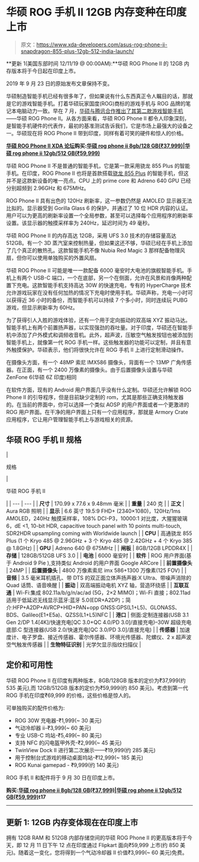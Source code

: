 # 华硕 ROG 手机 II 12GB 内存变种在印度上市

> 原文：<https://www.xda-developers.com/asus-rog-phone-ii-snapdragon-855-plus-12gb-512-india-launch/>

**更新 1(美国东部时间 12/11/19 @ 00:00AM):**华硕 ROG Phone II 的 12GB 内存版本将于今日起在印度上市。

2019 年 9 月 23 日的原始发布文章保持不变。

华硕制造智能手机已经有很多年了，但如果说有什么东西真正令人瞩目的话，那就是它的游戏智能手机。打着华硕玩家国度(ROG)商标的游戏手机与 ROG 品牌的笔记本电脑动力一致。早在 7 月，[华硕与腾讯合作推出了其第二款游戏智能手机](https://www.xda-developers.com/asus-rog-phone-ii-specs-features-pricing-availability/)——华硕 ROG Phone II。从各方面来看，华硕 ROG Phone II 都令人印象深刻，是智能手机硬件的代表作，最初的基准测试告诉我们，它是市场上最强大的设备之一。华硕现在将 ROG Phone II 带到印度，同样有着可笑的硬件和惊人的价格。

**[华硕 ROG Phone II XDA 论坛](https://forum.xda-developers.com/rog-phone-2)购买:[华硕 rog phone ii 8gb/128 GB(₹37,999)](https://www.flipkart.com/asus-rog-phone-ii-black-128-gb/p/itm99be8e028a908)|[华硕 rog phone ii 12gb/512 GB(₹59,999)](https://www.flipkart.com/asus-rog-phone-ii-black-512-gb/p/itm3243422f778af)**

华硕 ROG Phone II 不是普通的智能手机，它是第一款采用骁龙 855 Plus 的智能手机。在印度，ROG Phone II 也将是首款搭载[骁龙 855 Plus](https://www.xda-developers.com/qualcomm-snapdragon-855-plus/) 的智能手机，但这并不是这款新设备的唯一亮点。CPU 上的 prime core 和 Adreno 640 GPU 已经分别超频到 2.96GHz 和 675MHz。

ROG Phone II 具有出色的 120Hz 刷新率，这一参数仍然是 AMOLED 显示器无法比拟的。显示器受到 Gorilla Glass 6 的保护，并通过了 10 位 HDR 内容的认证。用户可以为更高的刷新率设置一个全局参数，甚至可以选择每个应用程序的刷新率设置。该显示器的触摸采样率为 240Hz，延迟时间为 49 毫秒。

华硕 ROG Phone II 的内存高达 12GB，采用 UFS 3.0 技术的存储容量高达 512GB。有一个 3D 蒸汽室来控制热量，但如果这还不够，华硕已经在手机上添加了几个真正的散热孔。这款智能手机不像 Nubia Red Magic 3 那样配备物理风扇，但你可以使用单独购买的外置风扇。

华硕 ROG Phone II 可能是唯一一款配备 6000 毫安时大电池的旗舰智能手机。手机上有两个 USB-C 端口，一个在底部，另一个在侧面，允许在风景和肖像两种配置下充电。这款智能手机支持高达 30W 的快速充电，专有的 HyperCharge 技术允许游戏玩家在没有任何加热的情况下充电时使用手机。华硕声称，充电一小时可以获得近 36 小时的备份，而智能手机可以持续 7 个多小时，同时连续玩 PUBG 游戏，但显示刷新率为 60Hz。

为了获得引人入胜的游戏体验，还有一个用于定向振动的双高端 XYZ 振动马达。智能手机上有两个前置扬声器，以实现强劲的吞吐量。对于印度，华硕还在智能手机中添加了户外模式和调频收音机。此外，超声波，压敏空气触发按钮也被添加到智能手机上，就像第一代 ROG 手机一样。这些触发器的功能可以定制，并且有意外触摸保护。华硕表示，他们将很快允许在 ROG 手机 II 上进行定制滑动操作。

在摄像头方面，有一个 48MP 索尼 IMX586 摄像头，背面有一个 13MP 广角传感器。在正面，有一个 2400 万像素的摄像头。由于后置摄像头设置与华硕 ZenFone 6(华硕 6Z 印度)相同

在软件方面，现有的 Android 用户界面几乎没有什么定制。华硕还允许解锁 ROG Phone II 的引导程序，但是目前缺少定制的 rom，尤其是那些正确支持触发器的。在当前的界面中，你可以选择一个类似 AOSP 的用户界面或者一个更激进的 ROG 用户界面。在干净的用户界面上只有一个应用程序，那就是 Armory Crate 应用程序，它让用户管理智能手机上与游戏相关的资源。

## 华硕 ROG 手机 II 规格

| 

规格

 | 

华硕 ROG 手机 II

 |
| --- | --- |
| **尺寸** | 170.99 x 77.6 x 9.48mm 毫米 |
| **重量** | 240 克 |
| **正文** | Aura RGB 照明 |
| **显示** | 6.6 英寸 19.5:9 FHD+ (2340×1080)，120Hz/1ms AMOLED，240Hz 触摸采样率，108% DCI-P3，10000:1 对比度，大猩猩玻璃 6，dE <1, 10-bit HDR, capacitive touch panel with 10 points multi-touch, SDR2HDR upsampling coming with Worldwide launch |
| **CPU** | 高通骁龙 855 Plus (1 个 Kryo 485 @ 2.96GHz + 3 个 Kryo 485 @ 2.42GHz + 4 个 Kryo 385 @ 1.8GHz) |
| **GPU** | Adreno 640 @ 675MHz |
| **闸板** | 8GB/12GB LPDDR4X |
| **存储** | 128GB/512GB UFS 3.0 |
| **电池** | 6000 毫安时 |
| **软件** | ROG 用户界面(基于 Android 9 Pie ),支持类似 Android 的用户界面 Google ARCore |
| **前置摄像头** | 24MP |
| **后置摄像头** | 4800 万像素索尼 imx 586+1300 万像素(125 FOV) |
| **音频** | 3.5 毫米耳机插孔、带 DTS 的双正面立体声扬声器:X Ultra、带噪声消除的 Quad 话筒、语音唤醒 |
| **振动** | 双高端振动电机 XYZ 轴，营造环绕感 |
| **互联互通** | Wi-Fi:集成 802.11a/b/g/n/ac/ad (5G，2×2 MIMO)；Wi-Fi 直接；802.11ad 适用于低延迟无线显示蓝牙:蓝牙 5.0(EDR+A2DP)；简介:HFP+A2DP+AVRCP+HID+PAN+opp GNSS:GPS(L1+L5)、GLONASS、BDS、Galileo(E1+E5a)、QZSS(L1+L5)NFC |
| **港口** | 侧面:定制连接器(USB 3.1 Gen 2/DP 1.4[4K]/快速充电[QC 3.0+QC 4.0/PD 3.0]/直接充电)–30W 超级充电底部:C 型连接器(USB 2.0/快速充电[QC 3.0/PD 3.0]/直接充电) |
| **传感器** | 加速度计、电子罗盘、接近传感器、霍尔传感器、环境光传感器、陀螺仪、2 x 超声波空气触发传感器 |
| **生物特征识别** | 光学欠显示指纹扫描仪 |

## 定价和可用性

华硕 ROG Phone II 在印度有两种版本，8GB/128GB 版本的定价为₹37,999(约 535 美元),而 12GB/512GB 版本的定价为₹59,999(约 850 美元)。考虑到第一代 ROG 手机在印度₹69,999 的价格，这些价格是惊人的。

可单独购买的配件价格为:

*   ROG 30W 充电器-₹1,999(~ 30 美元)
*   气动冷却器 ii-₹3,999(~ 60 美元)
*   专业 USB-C 坞站-₹5,499(~ 80 美元)
*   支持 NFC 的闪电盔甲外壳-₹2,999(~ 45 美元)
*   TwinView Dock II 进行第二次展示——₹19,999(约 285 美元)
*   用于控制台式游戏的移动桌面坞站-₹12,999(~ 185 美元)
*   ROG Kunai gamepad - ₹9,999(约 140 美元)

ROG 手机 II 和配件将于 9 月 30 日在印度上市。

**购买:[华硕 rog phone ii 8gb/128 GB(₹37,999)](https://www.flipkart.com/asus-rog-phone-ii-black-128-gb/p/itm99be8e028a908)|[华硕 rog phone ii 12gb/512 GB(₹59,999)](https://www.flipkart.com/asus-rog-phone-ii-black-512-gb/p/itm3243422f778af)t17**

* * *

## 更新 1: 12GB 内存变体现在在印度上市

拥有 12GB RAM 和 512GB 内部存储空间的华硕 ROG Phone II 的更高版本将于今天，即 12 月 11 日下午 12 点在印度通过 Flipkart 面向₹59,999 上市(约 850 美元)。随着这一变化，您将得到一个气动冷却器 II 价值₹3,999(~ 60 美元)免费。